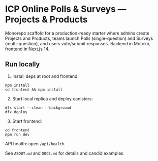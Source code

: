 # ICP Online Polls & Surveys — Projects & Products

Monorepo scaffold for a production-ready starter where admins create Projects and Products, teams launch Polls (single-question) and Surveys (multi-question), and users vote/submit responses. Backend in Motoko, frontend in Next.js 14.

## Run locally

1) Install deps at root and frontend:

```
npm install
cd frontend && npm install
```

2) Start local replica and deploy canisters:

```
dfx start --clean --background
dfx deploy
```

3) Start frontend:

```
cd frontend
npm run dev
```

API health: open `/api/health`.

See `ABOUT.md` and `DOCS.md` for details and candid examples.
